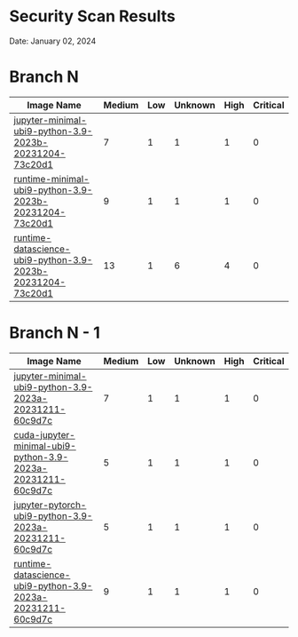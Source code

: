 # Security Scan Results

Date: January 02, 2024

# Branch N

| Image Name | Medium | Low | Unknown | High | Critical |
|------------|-------|-----|---------|------|------|
| [jupyter-minimal-ubi9-python-3.9-2023b-20231204-73c20d1](https://quay.io/repository/opendatahub/workbench-images/manifest/sha256:cde20ac445d25c70d95042a546334c398ed3fca73e85530f0ffef3cbdb6ec746?tab=vulnerabilities) | 7 | 1 | 1 | 1 | 0 |
| [runtime-minimal-ubi9-python-3.9-2023b-20231204-73c20d1](https://quay.io/repository/opendatahub/workbench-images/manifest/sha256:91224cde193645c231e454bdcc25ab1aa40dd7c7bc466c87baffa8c03f5e3128?tab=vulnerabilities) | 9 | 1 | 1 | 1 | 0 |
| [runtime-datascience-ubi9-python-3.9-2023b-20231204-73c20d1](https://quay.io/repository/opendatahub/workbench-images/manifest/sha256:80be5d437517207860e454c82ba6a6d7a4555f27ccc393219c6999cb468a96ad?tab=vulnerabilities) | 13 | 1 | 6 | 4 | 0 |


# Branch N - 1

| Image Name | Medium | Low | Unknown | High | Critical |
|------------|-------|-----|---------|------|------|
| [jupyter-minimal-ubi9-python-3.9-2023a-20231211-60c9d7c](https://quay.io/repository/opendatahub/workbench-images/manifest/sha256:9323e689ec6ab1abb3cbdfd6258811bd57376c6b3e48f71838408cbb0b8b24a3?tab=vulnerabilities) | 7 | 1 | 1 | 1 | 0 |
| [cuda-jupyter-minimal-ubi9-python-3.9-2023a-20231211-60c9d7c](https://quay.io/repository/opendatahub/workbench-images/manifest/sha256:ce254347e415018831dc9cb3edf90fb05f1ad94f7b5211e427f638e604684384?tab=vulnerabilities) | 5 | 1 | 1 | 1 | 0 |
| [jupyter-pytorch-ubi9-python-3.9-2023a-20231211-60c9d7c](https://quay.io/repository/opendatahub/workbench-images/manifest/sha256:fec001b7b02fde9d10f7f905921a9953f237c641bee277326b1f567f148a28a1?tab=vulnerabilities) | 5 | 1 | 1 | 1 | 0 |
| [runtime-datascience-ubi9-python-3.9-2023a-20231211-60c9d7c](https://quay.io/repository/opendatahub/workbench-images/manifest/sha256:a5bfdd5a783cecd9cb74b11f62259f683ecd2b9df2f681b5d84db5a5b20d8589?tab=vulnerabilities) | 9 | 1 | 1 | 1 | 0 |

